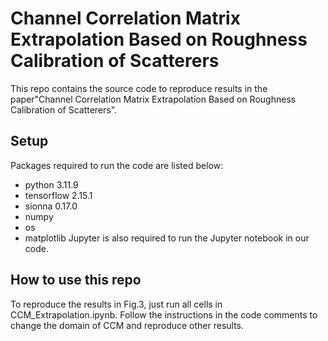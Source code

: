 # Channel Correlation Matrix Extrapolation Based on Roughness Calibration of Scatterers
This repo contains the source code to reproduce results in the paper"Channel Correlation Matrix Extrapolation Based on Roughness Calibration of Scatterers".
## Setup
Packages required to run the code are listed below:
- python 3.11.9
- tensorflow 2.15.1
- sionna 0.17.0
- numpy
- os
- matplotlib
Jupyter is also required to run the Jupyter notebook in our code.
## How to use this repo
To reproduce the results in Fig.3, just run all cells in CCM_Extrapolation.ipynb. Follow the instructions in the code comments to change the domain of CCM and reproduce other results.
